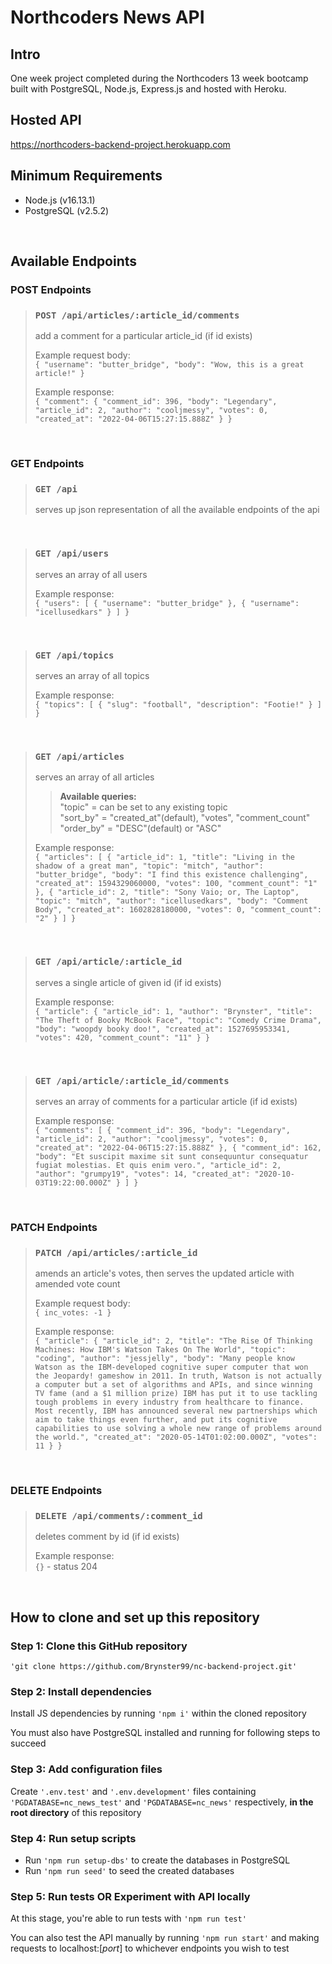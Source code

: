 # <b>Northcoders News API</b>

## <b>Intro</b>

One week project completed during the Northcoders 13 week bootcamp built with PostgreSQL, Node.js, Express.js and hosted with Heroku.

## <b>Hosted API</b>

https://northcoders-backend-project.herokuapp.com

## <b>Minimum Requirements</b>

- Node.js (v16.13.1)
- PostgreSQL (v2.5.2)

<br>

## <b>Available Endpoints</b>

### <b>POST Endpoints</b>

> ### `POST /api/articles/:article_id/comments`
>
> add a comment for a particular article_id (if id exists)
>
> Example request body:  
> `{ "username": "butter_bridge", "body": "Wow, this is a great article!" }`
>
> Example response:  
> `{ "comment": { "comment_id": 396, "body": "Legendary", "article_id": 2, "author": "cooljmessy", "votes": 0, "created_at": "2022-04-06T15:27:15.888Z" } }`

<br>

### <b>GET Endpoints</b>

> ### `GET /api`
>
> serves up json representation of all the available endpoints of the api

<br>

> ### `GET /api/users`
>
> serves an array of all users
>
> Example response:  
> `{ "users": [ { "username": "butter_bridge" }, { "username": "icellusedkars" } ] }`

<br>

> ### `GET /api/topics`
>
> serves an array of all topics
>
> Example response:  
> `{ "topics": [ { "slug": "football", "description": "Footie!" } ] }`

<br>

> ### `GET /api/articles`
>
> serves an array of all articles
>
> > **Available queries:**  
> > "topic" = can be set to any existing topic  
> > "sort_by" = "created_at"(default), "votes", "comment_count"  
> > "order_by" = "DESC"(default) or "ASC"
>
> Example response:  
> `{ "articles": [ { "article_id": 1, "title": "Living in the shadow of a great man", "topic": "mitch", "author": "butter_bridge", "body": "I find this existence challenging", "created_at": 1594329060000, "votes": 100, "comment_count": "1" }, { "article_id": 2, "title": "Sony Vaio; or, The Laptop", "topic": "mitch", "author": "icellusedkars", "body": "Comment Body", "created_at": 1602828180000, "votes": 0, "comment_count": "2" } ] }`

<br>

> ### `GET /api/article/:article_id`
>
> serves a single article of given id (if id exists)
>
> Example response:  
> `{ "article": { "article_id": 1, "author": "Brynster", "title": "The Theft of Booky McBook Face", "topic": "Comedy Crime Drama", "body": "woopdy booky doo!", "created_at": 1527695953341, "votes": 420, "comment_count": "11" } }`

<br>

> ### `GET /api/article/:article_id/comments`
>
> serves an array of comments for a particular article (if id exists)
>
> Example response:  
> `{ "comments": [ { "comment_id": 396, "body": "Legendary", "article_id": 2, "author": "cooljmessy", "votes": 0, "created_at": "2022-04-06T15:27:15.888Z" }, { "comment_id": 162, "body": "Et suscipit maxime sit sunt consequuntur consequatur fugiat molestias. Et quis enim vero.", "article_id": 2, "author": "grumpy19", "votes": 14, "created_at": "2020-10-03T19:22:00.000Z" } ] }`

<br>

### <b>PATCH Endpoints</b>

> ### `PATCH /api/articles/:article_id`
>
> amends an article's votes, then serves the updated article with amended vote count
>
> Example request body:  
> `{ inc_votes: -1 }`
>
> Example response:  
> `{ "article": { "article_id": 2, "title": "The Rise Of Thinking Machines: How IBM's Watson Takes On The World", "topic": "coding", "author": "jessjelly", "body": "Many people know Watson as the IBM-developed cognitive super computer that won the Jeopardy! gameshow in 2011. In truth, Watson is not actually a computer but a set of algorithms and APIs, and since winning TV fame (and a $1 million prize) IBM has put it to use tackling tough problems in every industry from healthcare to finance. Most recently, IBM has announced several new partnerships which aim to take things even further, and put its cognitive capabilities to use solving a whole new range of problems around the world.", "created_at": "2020-05-14T01:02:00.000Z", "votes": 11 } }`

<br>

### <b>DELETE Endpoints</b>

> ### `DELETE /api/comments/:comment_id`
>
> deletes comment by id (if id exists)
>
> Example response:  
> `{}` - status 204

<br>

## <b>How to clone and set up this repository</b>

### <b>Step 1:</b> Clone this GitHub repository

`'git clone https://github.com/Brynster99/nc-backend-project.git'`

### <b>Step 2:</b> Install dependencies

Install JS dependencies by running `'npm i'` within the cloned repository

You must also have PostgreSQL installed and running for following steps to succeed

### <b>Step 3:</b> Add configuration files

Create `'.env.test'` and `'.env.development'` files containing `'PGDATABASE=nc_news_test'` and `'PGDATABASE=nc_news'` respectively, <b>in the root directory</b> of this repository

### <b>Step 4:</b> Run setup scripts

- Run `'npm run setup-dbs'` to create the databases in PostgreSQL
- Run `'npm run seed'` to seed the created databases

### <b>Step 5:</b> Run tests OR Experiment with API locally

At this stage, you're able to run tests with `'npm run test'`

You can also test the API manually by running `'npm run start'` and making requests to localhost:[_port_] to whichever endpoints you wish to test
